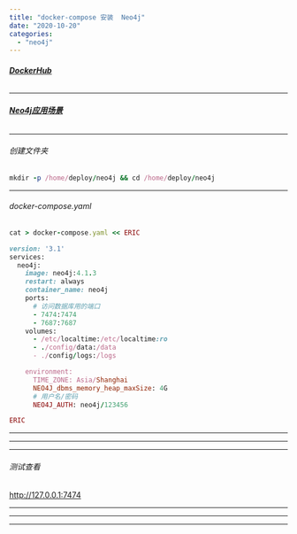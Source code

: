 ```yaml
---
title: "docker-compose 安装  Neo4j"
date: "2020-10-20"
categories: 
  - "neo4j"
---
```


###### **[DockerHub](https://hub.docker.com/_/neo4j?tab=description "DockerHub")**

* * *

###### **[Neo4j应用场景](https://www.jianshu.com/p/500448f810c5?from=groupmessage "Neo4j应用场景")**

* * *

###### 创建文件夹

```ruby
mkdir -p /home/deploy/neo4j && cd /home/deploy/neo4j
```

* * *

###### docker-compose.yaml

```ruby
cat > docker-compose.yaml << ERIC

version: '3.1'
services:
  neo4j:
    image: neo4j:4.1.3
    restart: always
    container_name: neo4j
    ports:
      # 访问数据库用的端口
      - 7474:7474
      - 7687:7687
    volumes:
      - /etc/localtime:/etc/localtime:ro
      - ./config/data:/data
      - ./config/logs:/logs

    environment:
      TIME_ZONE: Asia/Shanghai
      NEO4J_dbms_memory_heap_maxSize: 4G
      # 用户名/密码
      NEO4J_AUTH: neo4j/123456

ERIC

```

* * *

* * *

* * *

###### 测试查看

http://127.0.0.1:7474

* * *

* * *

* * *
